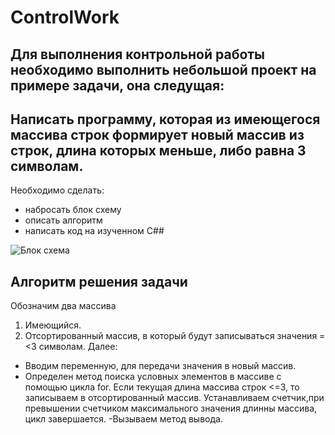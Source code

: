 # ControlWork
## Для выполнения контрольной работы необходимо выполнить небольшой проект на примере задачи, она следущая: 
## **Написать программу, которая из имеющегося массива строк формирует новый массив из строк, длина которых меньше, либо равна 3 символам.**

Необходимо сделать:
* набросать блок схему
* описать алгоритм
* написать код на изученном С##

![Блок схема](БС.drawio)


## Алгоритм решения задачи
Обозначим два массива 
1. Имеющийся. 
2. Отсортированный массив, в который будут записываться значения =<3 символам.
Далее:
- Вводим переменную, для передачи значения в новый массив.
- Определен метод поиска условных элементов в массиве с помощью цикла for. Если текущая длина массива строк <=3, то записываем в отсортированный массив. Устанавливаем счетчик,при превышении счетчиком максимального значения длинны массива, цикл завершается.
-Вызываем метод вывода.
